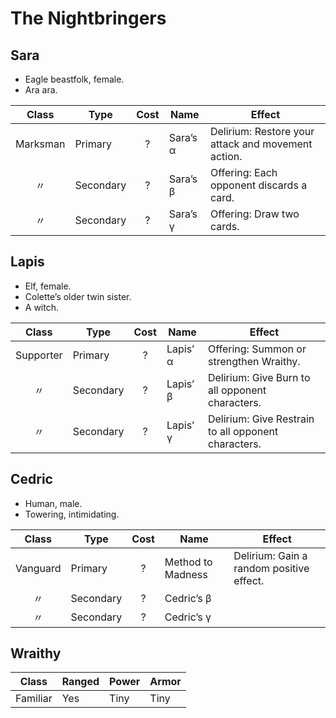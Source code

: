 # The Nightbringers

## Sara

  - Eagle beastfolk, female.
  - Ara ara.

|  Class   | Type      | Cost | Name     | Effect                                             |
| :------: | --------- | :--: | -------- | -------------------------------------------------- |
| Marksman | Primary   |  ?   | Sara’s α | Delirium: Restore your attack and movement action. |
|    〃     | Secondary |  ?   | Sara’s β | Offering: Each opponent discards a card.           |
|    〃     | Secondary |  ?   | Sara’s γ | Offering: Draw two cards.                          |

## Lapis

  - Elf, female.
  - Colette’s older twin sister.
  - A witch.

|   Class   | Type      | Cost | Name     | Effect                                              |
| :-------: | --------- | :--: | -------- | --------------------------------------------------- |
| Supporter | Primary   |  ?   | Lapis’ α | Offering: Summon or strengthen Wraithy.             |
|     〃     | Secondary |  ?   | Lapis’ β | Delirium: Give Burn to all opponent characters.     |
|     〃     | Secondary |  ?   | Lapis’ γ | Delirium: Give Restrain to all opponent characters. |

## Cedric

  - Human, male.
  - Towering, intimidating.

|  Class   | Type      | Cost | Name              | Effect                                   |
| :------: | --------- | :--: | ----------------- | ---------------------------------------- |
| Vanguard | Primary   |  ?   | Method to Madness | Delirium: Gain a random positive effect. |
|    〃     | Secondary |  ?   | Cedric’s β        |                                          |
|    〃     | Secondary |  ?   | Cedric’s γ        |                                          |

## Wraithy

|  Class   | Ranged | Power | Armor |
| :------: | ------ | ----- | ----- |
| Familiar | Yes    | Tiny  | Tiny  |
